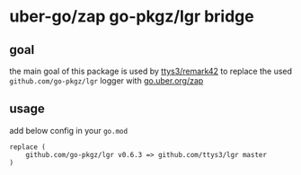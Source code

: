 # uber-go/zap go-pkgz/lgr bridge

## goal

the main goal of this package is used by [ttys3/remark42](https://github.com/ttys3/remark42) to replace the used
`github.com/go-pkgz/lgr` logger with [go.uber.org/zap](https://github.com/uber-go/zap)


## usage

add below config in your `go.mod`

```
replace (
    github.com/go-pkgz/lgr v0.6.3 => github.com/ttys3/lgr master
)
```